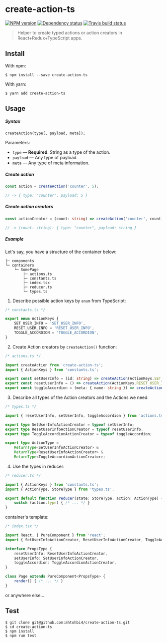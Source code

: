 create-action-ts
===

[![NPM version][version-img]][version-url] [![Dependency status][dependency-img]][dependency-url] [![Travis build status][travis-img]][travis-url]

[dependency-img]: https://david-dm.org/ahtohbi4/create-action-ts/dev-status.svg
[dependency-url]: https://david-dm.org/ahtohbi4/create-action-ts#info=devDependencies
[version-img]: https://badge.fury.io/js/create-action-ts.svg
[version-url]: https://badge.fury.io/js/create-action-ts
[travis-img]: https://travis-ci.org/ahtohbi4/create-action-ts.svg?branch=master
[travis-url]: https://travis-ci.org/ahtohbi4/create-action-ts

> Helper to create typed actions or action creators in React+Redux+TypeScript apps.

## Install

With npm:

```
$ npm install --save create-action-ts
```

With yarn:

```
$ yarn add create-action-ts
```

## Usage

##### Syntax

```text
createAction(type[, payload, meta]);
```

Parameters:

 * `type` — **Required**. String as a type of the action.
 * `payload` — Any type of payload.
 * `meta` — Any type of meta information.

##### Create action

```typescript
const action = createAction('counter', 5);

// -> { type: "counter", payload: 5 }
```

##### Create action creators

```typescript
const actionCreator = (count: string) => createAction('counter', count);

// -> (count: string): { type: "counter", payload: string }
```

##### Example

Let's say, you have a structure of the container below:

```text
├─ components
└─ containers
    └─ SomePage
        ├─ actions.ts
        ├─ constants.ts
        ├─ index.tsx
        ├─ reducer.ts
        └─ types.ts
```

1. Describe possible action keys by `enum` from TypeScript:

```typescript
/* constants.ts */

export enum ActionKeys {
    SET_USER_INFO = 'SET_USER_INFO',
    RESET_USER_INFO = 'RESET_USER_INFO',
    TOGGLE_ACCORDION = 'TOGGLE_ACCORDION',
}
```

2. Create Action creators by `createAction()` function:

```typescript
/* actions.ts */

import createAction from 'create-action-ts';
import { ActionKeys } from 'constants.ts';

export const setUserInfo = (id: string) => createAction(ActionKeys.SET_USER_INFO, id);
export const resetUserInfo = () => createAction(ActionKeys.RESET_USER_INFO);
export const toggleAccordion = (meta: { name: string }) => createAction(ActionKeys.TOGGLE_ACCORDION, null, meta);
```

3. Describe all types of the Action creators and the Actions we need:

```typescript
/* types.ts */

import { resetUserInfo, setUserInfo, toggleAccordion } from 'actions.ts';

export type SetUserInfoActionCreator = typeof setUserInfo;
export type ResetUserInfoActionCreator = typeof resetUserInfo;
export type ToggleAccordionActionCreator = typeof toggleAccordion;

export type ActionType =
    ReturnType<SetUserInfoActionCreator> &
    ReturnType<ResetUserInfoActionCreator> &
    ReturnType<ToggleAccordionActionCreator>;
```

4. Use the types in reducer:

```typescript
/* reducer.ts */

import { ActionKeys } from 'constants.ts';
import { ActionType, StoreType } from 'types.ts';

export default function reducer(state: StoreType, action: ActionType) {
    switch (action.type) { /* ... */ }
}
```

container's template:

```typescript jsx
/* index.tsx */

import React, { PureComponent } from 'react';
import { SetUserInfoActionCreator, ResetUserInfoActionCreator, ToggleAccordionActionCreator } from 'types.ts';

interface PropsType {
    resetUserInfo: ResetUserInfoActionCreator,
    setUserInfo: SetUserInfoActionCreator,
    toggleAccordion: ToggleAccordionActionCreator,
}

class Page extends PureComponent<PropsType> {
    render() { /* ... */ }
}
```

or anywhere else...

## Test

```
$ git clone git@github.com:ahtohbi4/create-action-ts.git
$ cd create-action-ts
$ npm install
$ npm run test
```
